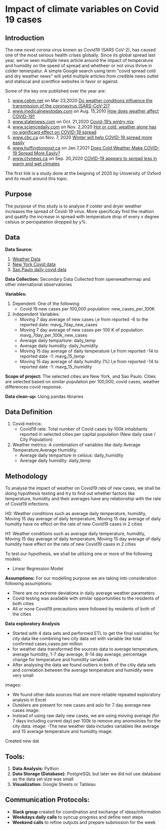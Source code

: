 # Impact of climate variables on Covid 19 cases
## Introduction 

The new novel corona virus known as Covid19 (SARS CoV-2), has caused one of the most serious health crises globally. Since its global spread last year, we've seen multiple news article around the impact of temperature and humidity on the speed of spread and whetheer or not virus thrive in colder temerpatur.
A simple Google search using term "covid spread cold and dry weather news" will yelid multiple articles from credible news outlet and statiscal and scentfice websites in favor or against. 

Some of the key one published over the year are:
1.  www.cebm.net on Mar 23,2020 [Do weather conditions influence the transmission of the coronavirus (SARS-CoV-2)?](https://www.cebm.net/covid-19/do-weather-conditions-influence-the-transmission-of-the-coronavirus-sars-cov-2/)
2.  www.medicalnewstoday.com on Aug. 15,2010 [How does weather affect COVID-19?](https://www.medicalnewstoday.com/articles/how-does-weather-affect-covid-19)
3.  www.statenews.com on Oct. 21,2020 [Covid-19’s wintry mix](https://www.statnews.com/2020/10/21/covid19-winter-dry-indoor-air-helps-coronavirus-spread/)
4. www.sciencedaily.com on Nov. 2,2020 [Hot or cold, weather alone has no significant effect on COVID-19 spread](https://www.sciencedaily.com/releases/2020/11/201102155409.htm)
5.  www.cbc.ca on Nov. 7, 2020 [Winter will help COVID-19 spread more easily](https://www.cbc.ca/news/canada/manitoba/covid-19-winter-tips-1.5788154)
6. www.huffingtonpost.ca on Jan.7,2021 [Does Cold Weather Make COVID-19 Spread More Easily?](https://www.huffingtonpost.ca/entry/cold-weather-spread-covid-explainer_ca_5ff78146c5b612d958ea6d29)
7.  www.ctvnews.ca on Sep. 20,2020 [COVID-19 appears to spread less in warm and wet climates](https://www.statnews.com/2020/10/21/covid19-winter-dry-indoor-air-helps-coronavirus-spread/)

The first link is a study done at the beigning of 2020 by University of Oxford and its reuslt around this topic.

## Purpose

The purpose of this study is to analyse if colder and dryer weather increases the spread of Covid-19 virus. More specificaly find the realtion and quatify the increase in spread with temperature drop of every x degree celsius or percipatation dropped by y%.

## Data

**Data Source:**  

1.  [Weather Data]( https://history.openweathermap.org/storage/fa037ddb81b7f7f0a0d1a0ebd131858e.csv)
2.  [New York Covid data](https://github.com/nychealth/coronavirus-data/blob/master/trends/data-by-day.csv)
3.  [Sao Paulo daily covid data](https://raw.githubusercontent.com/seade-R/dados-covid-sp/master/data/dados_covid_sp.csv)

**Data Collection:** Secondary Data Collected from openweathermap and other international observatories

**Variables:** 
1.  Dependent: One of the following:
    -   Covid 19 new cases per 100,000 population: new_cases_per_100K
2.  Independent Variables: 
    - Moving 7 day average of new cases  i,e from reported -6 to the reported date: mavg_7day_new_cases
    - Moving 7 day average of new cases per 100 K of population: mavg_7day_per_100k_new_cases
    - Average daily temparture: daily_temp
    - Average daily humidity: daily_humidity
    - Moving 15 day average of daily temperature  I,e from reported -14  to reported date -1: mavg_15_temp
    - Moving 15 day average of daily humdity (%)  I,e from reported -14 to reported date -1: mavg_15_humidity

**Scope of project:** The selected cities are New York, and Sao Paulo. Cities are selected based on similar population per 100,000, covid cases, weather differences covid response. 

**Data clean-up:** Using pandas libraries

## Data Definition

1. Covid metrcis:
    -   Covid19 rate: Total number of Covid cases by 100k inhabitants reported in selected cities per capital population (New daily case / City Population) 
2.  Weather metrics: A combination of variables like daily Average Temperature,Average Humidity.
    -   Average daily temparture in celsius: daily_humidity
    -   Average daily humidity: daily_temp 


## Methodology

To analyse the impact of weather on Covid19 rate of new cases, we shall be doing hypothesis testing and try to find out whether factors like temperature, humidity and their averages have any relationship with the rate of Covid19 infections.

H0: Weather conditions such as average daily temperature, humidity, Moving 15 day average of daily temperature, Moving 15 day average of daily humdity have no effect on the rate of new Covid19 cases in 2 cities

H1: Weather conditions such as average daily temperature, humidity, Moving 15 day average of daily temperature, Moving 15 day average of daily humdity have effect on the rate of new Covid19 cases in 2 cities

To test our hypothesis, we shall be utilizing one or more of the following models: 
-   Linear Regression Model

**Assumptions:** For our modelling purpose we are taking into consideration following assumptions:
-   There are no extreme deviations in daily average weather parameters
-   Covid testing was available with similar opportunities to the residents of both cities
-   All or none Covid19 precautions were followed by residents of both of the cities 

**Data exploratory Analysis**
- Started with 4 data sets and performed ETL to get the final variables for city data  like combining two city data set with variable like total confirmed cases,cases per million
- for weather data transformed the sources data to average temperature, average humidity, 1-7 day average, 8-14 day average, percentage change for temperature and humidity variables
- After analysing the data we found outliers in both of the citiy data sets and correlation between the average temperature and humidity were very small 

images:
- We found other data sources that are more reliable repeated exploratory analysis in Excel
- Outeliers are present for new cases and aslo for 7 day average new cases
image:
- Instead of using raw daily new cases, we are using moving average (for 7 days including current day) per 100k to remove any anomoloies for the city data.
image:
-The new weather data includes variables like average and 15 average temperature and humidity
image:






Created new dat
## Tools:
1.  **Data Analysis:** Python
2.  **Data Storage (Database):** PostgreSQL but later we did not use database as the data set size was small
3.  **Visualization:** Google Sheets or Tableau

## Communication Protocols:
- **Slack group** created for coordination and exchange of ideas/information
- **Weekdays daily calls** to syncup progress and define next steps
- **Weekend calls** to refine outputs and prepare submission for the week
